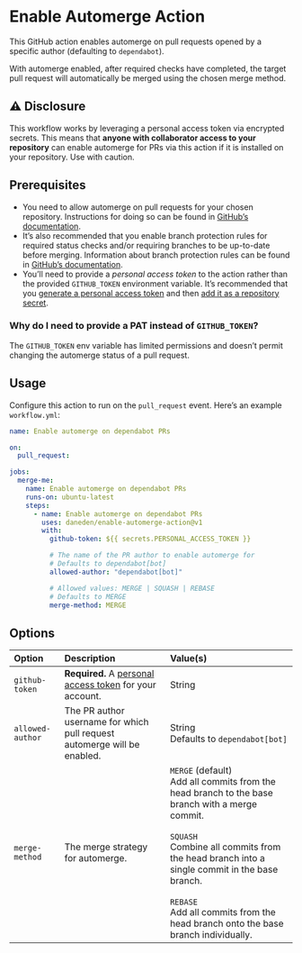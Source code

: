 # Enable Automerge Action

This GitHub action enables automerge on pull requests opened by a specific
author (defaulting to `dependabot`).

With automerge enabled, after required checks have completed, the target pull
request will automatically be merged using the chosen merge method.

## ⚠️ Disclosure

This workflow works by leveraging a personal access token via encrypted secrets.
This means that **anyone with collaborator access to your repository** can
enable automerge for PRs via this action if it is installed on your repository.
Use with caution.

## Prerequisites

- You need to allow automerge on pull requests for your chosen repository.
  Instructions for doing so can be found in
  [GitHub’s documentation](https://docs.github.com/en/github/administering-a-repository/managing-auto-merge-for-pull-requests-in-your-repository).
- It’s also recommended that you enable branch protection rules for required
  status checks and/or requiring branches to be up-to-date before merging.
  Information about branch protection rules can be found in
  [GitHub’s documentation](https://docs.github.com/en/github/administering-a-repository/managing-a-branch-protection-rule).
- You’ll need to provide a _personal access token_ to the action rather than the
  provided `GITHUB_TOKEN` environment variable. It’s recommended that you
  [generate a personal access token](https://help.github.com/articles/creating-a-personal-access-token-for-the-command-line/)
  and then
  [add it as a repository secret](https://docs.github.com/en/actions/reference/encrypted-secrets#creating-encrypted-secrets-for-a-repository).

### Why do I need to provide a PAT instead of `GITHUB_TOKEN`?</summary>

The `GITHUB_TOKEN` env variable has limited permissions and doesn’t permit
changing the automerge status of a pull request.

## Usage

Configure this action to run on the `pull_request` event. Here’s an example
`workflow.yml`:

```yaml
name: Enable automerge on dependabot PRs

on:
  pull_request:

jobs:
  merge-me:
    name: Enable automerge on dependabot PRs
    runs-on: ubuntu-latest
    steps:
      - name: Enable automerge on dependabot PRs
        uses: daneden/enable-automerge-action@v1
        with:
          github-token: ${{ secrets.PERSONAL_ACCESS_TOKEN }}

          # The name of the PR author to enable automerge for
          # Defaults to dependabot[bot]
          allowed-author: "dependabot[bot]"

          # Allowed values: MERGE | SQUASH | REBASE
          # Defaults to MERGE
          merge-method: MERGE
```

## Options

| Option           | Description                                                                                                                                        | Value(s)                                                                                                                                                                                                                                                                                                  |
| :--------------- | :------------------------------------------------------------------------------------------------------------------------------------------------- | :-------------------------------------------------------------------------------------------------------------------------------------------------------------------------------------------------------------------------------------------------------------------------------------------------------- |
| `github-token`   | **Required.** A [personal access token](https://help.github.com/articles/creating-a-personal-access-token-for-the-command-line/) for your account. | String                                                                                                                                                                                                                                                                                                    |
| `allowed-author` | The PR author username for which pull request automerge will be enabled.                                                                           | String<br/>Defaults to `dependabot[bot]`                                                                                                                                                                                                                                                                  |
| `merge-method`   | The merge strategy for automerge.                                                                                                                  | `MERGE` (default)<br/>Add all commits from the head branch to the base branch with a merge commit.<br/><br/> `SQUASH`<br/>Combine all commits from the head branch into a single commit in the base branch.<br/><br/>`REBASE`<br/>Add all commits from the head branch onto the base branch individually. |
